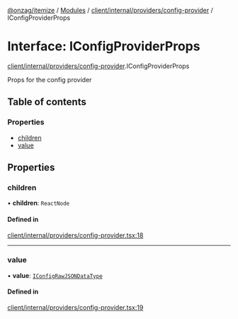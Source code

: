 [@onzag/itemize](../README.md) / [Modules](../modules.md) / [client/internal/providers/config-provider](../modules/client_internal_providers_config_provider.md) / IConfigProviderProps

# Interface: IConfigProviderProps

[client/internal/providers/config-provider](../modules/client_internal_providers_config_provider.md).IConfigProviderProps

Props for the config provider

## Table of contents

### Properties

- [children](client_internal_providers_config_provider.IConfigProviderProps.md#children)
- [value](client_internal_providers_config_provider.IConfigProviderProps.md#value)

## Properties

### children

• **children**: `ReactNode`

#### Defined in

[client/internal/providers/config-provider.tsx:18](https://github.com/onzag/itemize/blob/a24376ed/client/internal/providers/config-provider.tsx#L18)

___

### value

• **value**: [`IConfigRawJSONDataType`](config.IConfigRawJSONDataType.md)

#### Defined in

[client/internal/providers/config-provider.tsx:19](https://github.com/onzag/itemize/blob/a24376ed/client/internal/providers/config-provider.tsx#L19)
